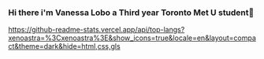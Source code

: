 ### Hi there i'm Vanessa Lobo a Third year Toronto Met U student👋

<!--
**xenoastra/xenoastra** is a ✨ _special_ ✨ repository because its `README.md` (this file) appears on your GitHub profile.


- 🌸 I’m currently working on a login simulator
- ✨ I’m currently learning Operating Systems and Algorithms
- 💌 How to reach me: discord Xenoastra#0600 


-->
https://github-readme-stats.vercel.app/api/top-langs?xenoastra=%3Cxenoastra%3E&show_icons=true&locale=en&layout=compact&theme=dark&hide=html,css,gls

